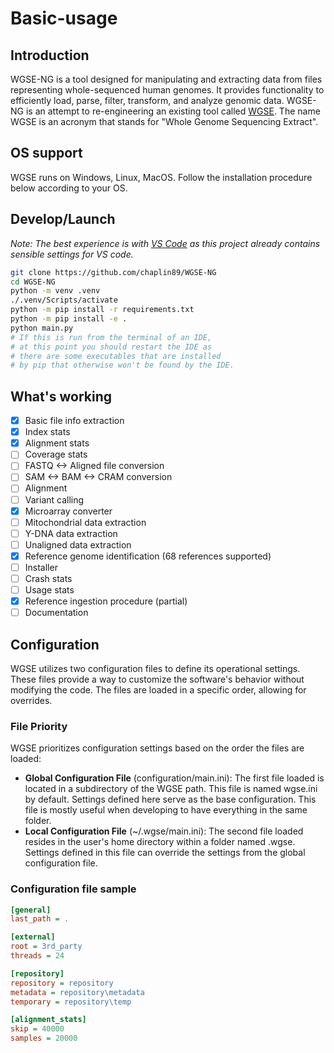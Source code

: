 # Basic-usage

## Introduction
WGSE-NG is a tool designed for manipulating and extracting data from files representing whole-sequenced human genomes. It provides functionality to efficiently load, parse, filter, transform, and analyze genomic data. WGSE-NG is an attempt to re-engineering an existing tool called [WGSE](https://wgse.io). The name WGSE is an acronym that stands for "Whole Genome Sequencing Extract".

## OS support
WGSE runs on Windows, Linux, MacOS. Follow the installation procedure below according to your OS.

## Develop/Launch
_Note: The best experience is with [VS Code](https://code.visualstudio.com/) as this project already contains sensible settings for VS code._

```bash
git clone https://github.com/chaplin89/WGSE-NG
cd WGSE-NG
python -m venv .venv
./.venv/Scripts/activate
python -m pip install -r requirements.txt
python -m pip install -e .
python main.py
# If this is run from the terminal of an IDE, 
# at this point you should restart the IDE as
# there are some executables that are installed
# by pip that otherwise won't be found by the IDE.
```

## What's working

- [x] Basic file info extraction
- [x] Index stats
- [x] Alignment stats
- [ ] Coverage stats
- [ ] FASTQ <-> Aligned file conversion
- [ ] SAM <-> BAM <-> CRAM conversion
- [ ] Alignment
- [ ] Variant calling
- [x] Microarray converter
- [ ] Mitochondrial data extraction
- [ ] Y-DNA data extraction
- [ ] Unaligned data extraction
- [x] Reference genome identification (68 references supported)
- [ ] Installer
- [ ] Crash stats
- [ ] Usage stats
- [X] Reference ingestion procedure (partial)
- [ ] Documentation

## Configuration

WGSE utilizes two configuration files to define its operational settings. These files provide a way to customize the software's behavior without modifying the code. The files are loaded in a specific order, allowing for overrides.

### File Priority

WGSE prioritizes configuration settings based on the order the files are loaded:

- **Global Configuration File** (configuration/main.ini): The first file loaded is located in a subdirectory of the WGSE path. This file is named wgse.ini by default. Settings defined here serve as the base configuration. This file is mostly useful when developing to have everything in the same folder.
- **Local Configuration File** (~/.wgse/main.ini): The second file loaded resides in the user's home directory within a folder named .wgse. Settings defined in this file can override the settings from the global configuration file.

### Configuration file sample

```ini
[general]
last_path = .

[external]
root = 3rd_party
threads = 24

[repository]
repository = repository
metadata = repository\metadata
temporary = repository\temp

[alignment_stats]
skip = 40000
samples = 20000
```